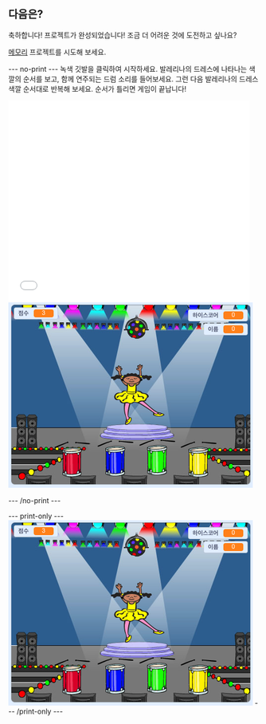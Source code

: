 ## 다음은?

축하합니다! 프로젝트가 완성되었습니다! 조금 더 어려운 것에 도전하고 싶나요?

[메모리](https://projects.raspberrypi.org/en/projects/memory?utm_source=pathway&utm_medium=whatnext&utm_campaign=projects) 프로젝트를 시도해 보세요.

\--- no-print \--- 녹색 깃발을 클릭하여 시작하세요. 발레리나의 드레스에 나타나는 색깔의 순서를 보고, 함께 연주되는 드럼 소리를 들어보세요. 그런 다음 발레리나의 드레스 색깔 순서대로 반복해 보세요. 순서가 틀리면 게임이 끝납니다!

<div class="scratch-preview">
  <iframe allowtransparency="true" width="485" height="402" src="//scratch.mit.edu/projects/embed/284452634/?autostart=false" frameborder="0" allowfullscreen scrolling="no" mark="crwd-mark"></iframe> <img src="images/memory-screenshot.png" />
</div>

\--- /no-print \---

\--- print-only \--- ![screenshot of finished game](images/memory-screenshot.png) \--- /print-only \---